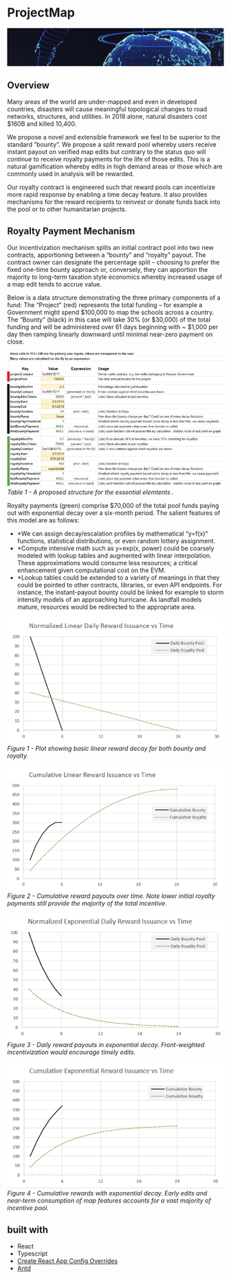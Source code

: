 # ProjectMap
![](https://github.com/justinschuldt/project-map-browser/blob/master/images/readme_logo.PNG)

## Overview
Many areas of the world are under-mapped and even in developed countries, disasters will cause meaningful topological changes to road networks, structures, and utilities. In 2018 alone, natural disasters cost $160B and killed 10,400.

We propose a novel and extensible framework we feel to be superior to the standard “bounty”. We propose a split reward pool whereby users receive instant payout on verified map edits but contrary to the status quo will *continue* to receive royalty payments for the life of those edits. This is a natural gamification whereby edits in high demand areas or those which are commonly used in analysis will be rewarded.

Our royalty contract is engineered such that reward pools can incentivize more rapid response by enabling a time decay feature. It also provides mechanisms for the reward recipients to reinvest or donate funds back into the pool or to other humanitarian projects.

## Royalty Payment Mechanism
Our incentivization mechanism splits an initial contract pool into two new contracts, apportioning between a “bounty” and “royalty” payout. The contract owner can designate the percentage split – choosing to prefer the fixed one-time bounty approach or, conversely, they can apportion the majority to long-term taxation style economics whereby increased usage of a map edit tends to accrue value.

Below is a data structure demonstrating the three primary components of a fund: The “Project” (red) represents the total funding – for example a Government might spend $100,000 to map the schools across a country. The “Bounty” (black) in this case will take 30% (or $30,000) of the total funding and will be administered over 61 days beginning with ~ $1,000 per day then ramping linearly downward until minimal near-zero payment on close. 

![](https://github.com/justinschuldt/project-map-browser/blob/master/images/royalty_contract_model.PNG)
*Table 1 - A proposed structure for the essential elemtents .*


Royalty payments (green) comprise $70,000 of the total pool funds paying out with exponential decay over a six-month period.
The salient features of this model are as follows:
- *We can assign decay/escalation profiles by mathematical “y=f(x)” functions, statistical distributions, or even random lottery assignment.
- *Compute intensive math such as y=exp(x, power) could be coarsely modeled with lookup tables and augmented with linear interpolation. These approximations would consume less resources; a critical enhancement given computational cost on the EVM.
- *Lookup tables could be extended to a variety of meanings in that they could be pointed to other contracts, libraries, or even API endpoints. For instance, the instant-payout bounty could be linked for example to storm intensity models of an approaching hurricane. As landfall models mature, resources would be redirected to the appropriate area.





![](https://github.com/justinschuldt/project-map-browser/blob/master/images/charts/linear_daily.PNG)
*Figure 1 - Plot showing basic linear reward decay for both bounty and royalty.*



![](https://github.com/justinschuldt/project-map-browser/blob/master/images/charts/linear_cumulative.PNG)
*Figure 2 - Cumulative reward payouts over time. Note lower initial royalty payments still provide the majority of the total incentive.*



![](https://github.com/justinschuldt/project-map-browser/blob/master/images/charts/exponential_daily.PNG)
*Figure 3 - Daily reward payouts in exponential decay. Front-weighted incentivization would encourage timely edits.*



![](https://github.com/justinschuldt/project-map-browser/blob/master/images/charts/exponential_cumulative.PNG)
*Figure 4 - Cumulative rewards with exponential decay. Early edits and near-term consumption of map features accounts for a vast majority of incentive pool.*


## built with

- React
- Typescript
- [Create React App Config Overrides](https://github.com/sharegate/craco)
- [Antd](https://ant.design/docs/react/introduce)
